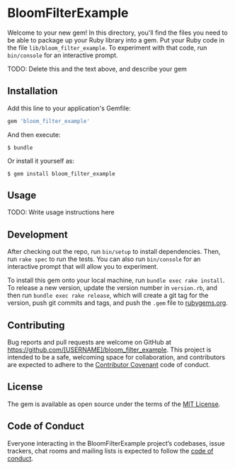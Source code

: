 # BloomFilterExample

Welcome to your new gem! In this directory, you'll find the files you need to be able to package up your Ruby library into a gem. Put your Ruby code in the file `lib/bloom_filter_example`. To experiment with that code, run `bin/console` for an interactive prompt.

TODO: Delete this and the text above, and describe your gem

## Installation

Add this line to your application's Gemfile:

```ruby
gem 'bloom_filter_example'
```

And then execute:

    $ bundle

Or install it yourself as:

    $ gem install bloom_filter_example

## Usage

TODO: Write usage instructions here

## Development

After checking out the repo, run `bin/setup` to install dependencies. Then, run `rake spec` to run the tests. You can also run `bin/console` for an interactive prompt that will allow you to experiment.

To install this gem onto your local machine, run `bundle exec rake install`. To release a new version, update the version number in `version.rb`, and then run `bundle exec rake release`, which will create a git tag for the version, push git commits and tags, and push the `.gem` file to [rubygems.org](https://rubygems.org).

## Contributing

Bug reports and pull requests are welcome on GitHub at https://github.com/[USERNAME]/bloom_filter_example. This project is intended to be a safe, welcoming space for collaboration, and contributors are expected to adhere to the [Contributor Covenant](http://contributor-covenant.org) code of conduct.

## License

The gem is available as open source under the terms of the [MIT License](https://opensource.org/licenses/MIT).

## Code of Conduct

Everyone interacting in the BloomFilterExample project’s codebases, issue trackers, chat rooms and mailing lists is expected to follow the [code of conduct](https://github.com/[USERNAME]/bloom_filter_example/blob/master/CODE_OF_CONDUCT.md).
